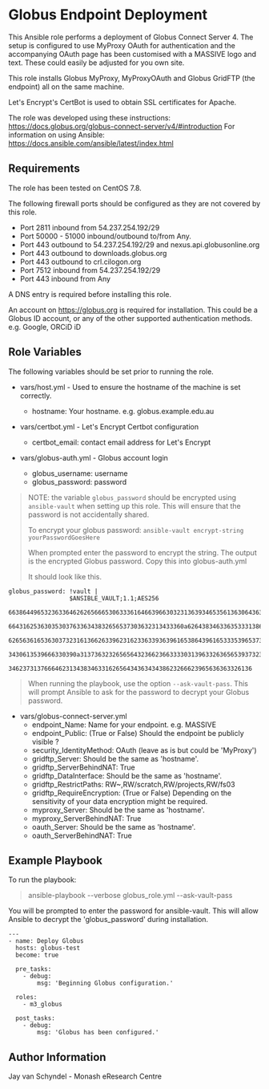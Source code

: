 Globus Endpoint Deployment
==========================

This Ansible role performs a deployment of Globus Connect Server 4. The setup
is configured to use MyProxy OAuth for authentication and the accompanying OAuth
page has been customised with a MASSIVE logo and text. These could easily be
adjusted for you own site.

This role installs Globus MyProxy, MyProxyOAuth and Globus GridFTP
(the endpoint) all on the same machine.

Let's Encrypt's CertBot is used to obtain SSL certificates for Apache.

The role was developed using these instructions: https://docs.globus.org/globus-connect-server/v4/#introduction
For information on using Ansible: https://docs.ansible.com/ansible/latest/index.html

Requirements
------------

The role has been tested on CentOS 7.8.

The following firewall ports should be configured as they are not covered by
this role.

-  Port 2811 inbound from 54.237.254.192/29
-  Port 50000 - 51000 inbound/outbound to/from Any.
-  Port 443 outbound to 54.237.254.192/29 and nexus.api.globusonline.org
-  Port 443 outbound to downloads.globus.org
-  Port 443 outbound to crl.cilogon.org
-  Port 7512 inbound from 54.237.254.192/29
-  Port 443 inbound from Any

A DNS entry is required before installing this role.

An account on https://globus.org is required for installation. This could be a Globus ID account, or any of the other supported authentication methods. e.g. Google, ORCiD iD

Role Variables
--------------

The following variables should be set prior to running the role.

- vars/host.yml - Used to ensure the hostname of the machine is set correctly.
  - hostname: Your hostname. e.g. globus.example.edu.au

- vars/certbot.yml - Let's Encrypt Certbot configuration
  - certbot_email: contact email address for Let's Encrypt

- vars/globus-auth.yml - Globus account login
  - globus_username: username
  - globus_password: password

> NOTE: the variable ```globus_password``` should be encrypted using
> ```ansible-vault``` when setting up this role. This will ensure that the
> password is not accidentally shared.
>
> To encrypt your globus password: ```ansible-vault encrypt-string yourPasswordGoesHere```
>
> When prompted enter the password to encrypt the string.
> The output is the encrypted Globus password.
> Copy this into globus-auth.yml
>
> It should look like this.
>
```
globus_password: !vault |
                 $ANSIBLE_VAULT;1.1;AES256
                 66386449653236336462626566653063336164663966303231363934653561363064363833313662
                 6643162536303530376336343832656537303632313433360a626438346336353331386135323734
                 62656361653630373231613662633962316233633936396165386439616533353965373339616234
                 3430613539666330390a313736323265656432366236633330313963326365653937323833366536
                 34623731376664623134383463316265643436343438623266623965636363326136
```
> When running the playbook, use the option ```--ask-vault-pass```. This will
> prompt Ansible to ask for the password to decrypt your Globus password. 

- vars/globus-connect-server.yml
  - endpoint_Name: Name for your endpoint. e.g. MASSIVE
  - endpoint_Public: (True or False) Should the endpoint be publicly visible ?
  - security_IdentityMethod: OAuth (leave as is but could be 'MyProxy')
  - gridftp_Server: Should be the same as 'hostname'.
  - gridftp_ServerBehindNAT: True
  - gridftp_DataInterface: Should be the same as 'hostname'.
  - gridftp_RestrictPaths: RW~,RW/scratch,RW/projects,RW/fs03
  - gridftp_RequireEncryption: (True or False) Depending on the sensitivity of your data encryption might be required.  
  - myproxy_Server: Should be the same as 'hostname'.
  - myproxy_ServerBehindNAT: True
  - oauth_Server: Should be the same as 'hostname'.
  - oauth_ServerBehindNAT: True

Example Playbook
----------------

To run the playbook:

> ansible-playbook --verbose globus_role.yml --ask-vault-pass

You will be prompted to enter the password for ansible-vault.
This will allow Ansible to decrypt the 'globus_password' during installation.

```
---
- name: Deploy Globus
  hosts: globus-test
  become: true

  pre_tasks:
    - debug:
        msg: 'Beginning Globus configuration.'

  roles:
    - m3_globus

  post_tasks:
    - debug:
        msg: 'Globus has been configured.'
```

Author Information
------------------

Jay van Schyndel - Monash eResearch Centre
